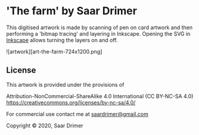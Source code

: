 # 'The farm' by Saar Drimer

This digitised artwork is made by scanning of pen on card artwork and then performing a 'bitmap tracing' and layering in Inkscape. Opening the SVG in [Inkscape](https://inkscape.org) allows turning the layers on and off.

![artwork][art-the-farm-724x1200.png]

## License

This artwork is provided under the provisions of

Attribution-NonCommercial-ShareAlike 4.0 International (CC BY-NC-SA 4.0)  
https://creativecommons.org/licenses/by-nc-sa/4.0/

For commercial use contact me at saardrimer@gmail.com

Copyright © 2020, Saar Drimer
